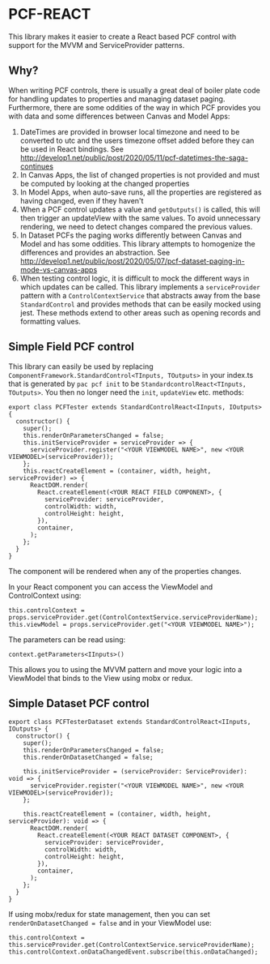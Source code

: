 # PCF-REACT
This library makes it easier to create a React based PCF control with support for the MVVM and ServiceProvider patterns.

## Why?
When writing PCF controls, there is usually a great deal of boiler plate code for handling updates to properties and managing dataset paging. Furthermore, there are some oddities of the way in which PCF provides you with data and some differences between Canvas and Model Apps:

1. DateTimes are provided in browser local timezone and need to be converted to utc and the users timezone offset added before they can be used in React bindings. See http://develop1.net/public/post/2020/05/11/pcf-datetimes-the-saga-continues
1. In Canvas Apps, the list of changed properties is not provided and must be computed by looking at the changed properties
1. In Model Apps, when auto-save runs, all the properties are registered as having changed, even if they haven't
1. When a PCF control updates a value and `getOutputs()` is called, this will then trigger an updateView with the same values. To avoid unnecessary rendering, we need to detect changes compared the previous values.
1. In Dataset PCFs the paging works differently between Canvas and Model and has some oddities. This library attempts to homogenize the differences and provides an abstraction. See http://develop1.net/public/post/2020/05/07/pcf-dataset-paging-in-mode-vs-canvas-apps
1. When testing control logic, it is difficult to mock the different ways in which updates can be called. This library implements a `serviceProvider` pattern with a `ControlContextService` that abstracts away from the base `StandardControl` and provides methods that can be easily mocked using jest. These methods extend to other areas such as opening records and formatting values. 

## Simple Field PCF control
This library can easily be used by replacing `ComponentFramework.StandardControl<TInputs, TOutputs>` in your index.ts that is generated by `pac pcf init` to be `StandardcontrolReact<TInputs, TOutputs>`. You then no longer need the `init`, `updateView` etc. methods:
```
export class PCFTester extends StandardControlReact<IInputs, IOutputs> {
  constructor() {
    super();
    this.renderOnParametersChanged = false;
    this.initServiceProvider = serviceProvider => {
      serviceProvider.register("<YOUR VIEWMODEL NAME>", new <YOUR VIEWMODEL>(serviceProvider));
    };
    this.reactCreateElement = (container, width, height, serviceProvider) => {
      ReactDOM.render(
        React.createElement(<YOUR REACT FIELD COMPONENT>, {
          serviceProvider: serviceProvider,
          controlWidth: width,
          controlHeight: height,
        }),
        container,
      );
    };
  }
}
```
The component will be rendered when any of the properties changes.

In your React component you can access the ViewModel and ControlContext using:
```
this.controlContext = props.serviceProvider.get(ControlContextService.serviceProviderName);
this.viewModel = props.serviceProvider.get("<YOUR VIEWMODEL NAME>");
```

The parameters can be read using:
```
context.getParameters<IInputs>()
```

This allows you to using the MVVM pattern and move your logic into a ViewModel that binds to the View using mobx or redux.

## Simple Dataset PCF control
```
export class PCFTesterDataset extends StandardControlReact<IInputs, IOutputs> {
  constructor() {
    super();
    this.renderOnParametersChanged = false;
    this.renderOnDatasetChanged = false; 

    this.initServiceProvider = (serviceProvider: ServiceProvider): void => {
      serviceProvider.register("<YOUR VIEWMODEL NAME>", new <YOUR VIEWMODEL>(serviceProvider));
    };

    this.reactCreateElement = (container, width, height, serviceProvider): void => {
      ReactDOM.render(
        React.createElement(<YOUR REACT DATASET COMPONENT>, {
          serviceProvider: serviceProvider,
          controlWidth: width,
          controlHeight: height,
        }),
        container,
      );
    };
  }
}
```

If using mobx/redux for state management, then you can set `renderOnDatasetChanged = false` and in your ViewModel use:
```
this.controlContext = this.serviceProvider.get(ControlContextService.serviceProviderName);
this.controlContext.onDataChangedEvent.subscribe(this.onDataChanged);
```
